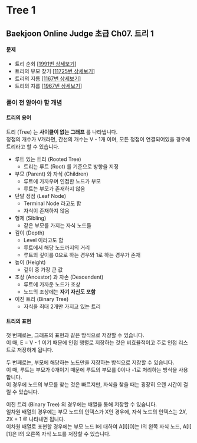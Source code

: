 Tree 1
======

Baekjoon Online Judge 초급 Ch07. 트리 1
-------------------------------------

#### 문제

* 트리 순회 [[1991번 상세보기](https://www.acmicpc.net/problem/1991)]
* 트리의 부모 찾기 [[11725번 상세보기](https://www.acmicpc.net/problem/11725)]
* 트리의 지름 [[1167번 상세보기](https://www.acmicpc.net/problem/1167)]
* 트리의 지름 [[1967번 상세보기](https://www.acmicpc.net/problem/1967)]

### 풀이 전 알아야 할 개념

#### 트리의 용어

트리 (Tree) 는 **사이클이 없는 그래프** 를 나타냅니다.  
정점의 개수가 V개라면, 간선의 개수는 V - 1개 이며, 모든 정점이 연결되어있을 경우에 트리라고 할 수 있습니다.  

* 루트 있는 트리 (Rooted Tree)
    * 트리는 루트 (Root) 를 기준으로 방향을 지정
* 부모 (Parent) 와 자식 (Children)
    * 루트에 가까우며 인접한 노드가 부모
    * 루트는 부모가 존재하지 않음
* 단말 정점 (Leaf Node)
    * Terminal Node 라고도 함
    * 자식이 존재하지 않음
* 형제 (Sibling)
    * 같은 부모를 가지는 자식 노드들
* 깊이 (Depth)
    * Level 이라고도 함
    * 루트에서 해당 노드까지의 거리
    * 루트의 깊이를 0으로 하는 경우와 1로 하는 경우가 존재
* 높이 (Height)
    * 깊이 중 가장 큰 값
* 조상 (Ancestor) 과 자손 (Descendent)
    * 루트에 가까운 노드가 조상
    * 노드의 조상에는 **자기 자신도 포함**
* 이진 트리 (Binary Tree)
    * 자식을 최대 2개만 가지고 있는 트리

#### 트리의 표현

첫 번째로는, 그래프의 표현과 같은 방식으로 저장할 수 있습니다.  
이 때, E = V - 1 이기 때문에 인접 행렬로 저장하는 것은 비효율적이고 주로 인접 리스트로 저장하게 됩니다.  

두 번째로는, 부모에 해당하는 노드만을 저장하는 방식으로 저장할 수 있습니다.  
이 때, 루트는 부모가 0개이기 때문에 루트의 부모를 0이나 -1로 처리하는 방식을 사용합니다.  
이 경우에 노드의 부모를 찾는 것은 빠르지만, 자식을 찾을 때는 굉장히 오랜 시간이 걸릴 수 있습니다.  

이진 트리 (Binary Tree) 의 경우에는 배열을 통해 저장할 수 있습니다.  
일차원 배열의 경우에는 부모 노드의 인덱스가 X인 경우에, 자식 노드의 인덱스는 2*X, 2*X + 1 로 나타내면 됩니다.  
이차원 배열로 표현할 경우에는 부모 노드 I에 대하여 A[I][0]는 I의 왼쪽 자식 노드, A[I][1]은 I의 오른쪽 자식 노드를 저장할 수 있습니다.  
